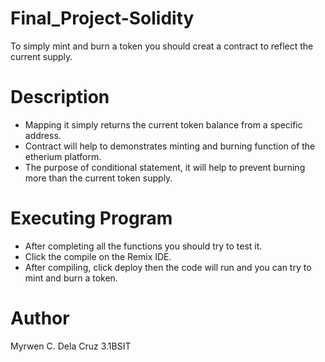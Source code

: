 # Final_Project-Solidity
To simply mint and burn a token you should creat a contract to reflect the current supply.

# Description
- Mapping it simply returns the current token balance from a specific address.
- Contract will help to demonstrates minting and burning function of the etherium platform.
- The purpose of conditional statement, it will help to prevent burning more than the current token supply. 

# Executing Program
- After completing all the functions you should try to test it.
- Click the compile on the Remix IDE. 
- After compiling, click deploy then the code will run and you can try to mint and burn a token.

# Author
Myrwen C. Dela Cruz
3.1BSIT
